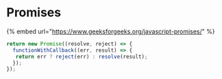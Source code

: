# Promises

{% embed url="https://www.geeksforgeeks.org/javascript-promises/" %}

```javascript
return new Promise((resolve, reject) => {
  functionWithCallback((err, result) => {
   return err ? reject(err) : resolve(result);
  });
});
```



